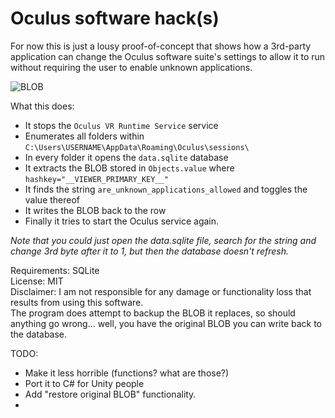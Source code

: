 # Oculus software hack(s)

For now this is just a lousy proof-of-concept that shows how a 3rd-party application can change the Oculus software suite's settings to allow it to run without requiring the user to enable unknown applications.

![BLOB](http://i.imgur.com/5t5aEBi.png)

What this does:

 * It stops the ```Oculus VR Runtime Service``` service
 * Enumerates all folders within ```C:\Users\USERNAME\AppData\Roaming\Oculus\sessions\```
 * In every folder it opens the ```data.sqlite``` database
 * It extracts the BLOB stored in ```Objects.value``` where ```hashkey="__VIEWER_PRIMARY_KEY__"```
 * It finds the string ```are_unknown_applications_allowed``` and toggles the value thereof
 * It writes the BLOB back to the row
 * Finally it tries to start the Oculus service again.

*Note that you could just open the data.sqlite file, search for the string and change 3rd byte after it to 1, but then the database doesn't refresh.*

Requirements: SQLite  
License: MIT  
Disclaimer: I am not responsible for any damage or functionality loss that results from using this software.  
The program does attempt to backup the BLOB it replaces, so should anything go wrong... well, you have the original BLOB you can write back to the database.

TODO:

* Make it less horrible (functions? what are those?)
* Port it to C# for Unity people
* Add "restore original BLOB" functionality.
* 
